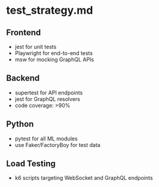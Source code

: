 
# test_strategy.md

## Frontend
- jest for unit tests
- Playwright for end-to-end tests
- msw for mocking GraphQL APIs

## Backend
- supertest for API endpoints
- jest for GraphQL resolvers
- code coverage: >90%

## Python
- pytest for all ML modules
- use Faker/FactoryBoy for test data

## Load Testing
- k6 scripts targeting WebSocket and GraphQL endpoints
